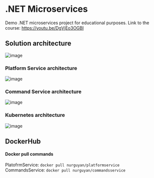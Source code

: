 # .NET Microservices
Demo .NET microservices project for educational purposes. 
Link to the course: https://youtu.be/DgVjEo3OGBI

## Solution architecture
![image](https://user-images.githubusercontent.com/34334610/136651113-634afc8e-0ee3-4bcb-b6f7-e1f75abd0a7f.png)

### Platform Service architecture
![image](https://user-images.githubusercontent.com/34334610/135752483-3eabbe4f-2a58-4304-9905-66349f0cf823.png)

### Command Service architecture
![image](https://user-images.githubusercontent.com/34334610/135752500-824280a3-157d-4e34-b07c-5a9d1a389cab.png)

### Kubernetes architecture
![image](https://user-images.githubusercontent.com/34334610/135752358-af8be8a6-7da4-46d8-a90d-6ea01c65547e.png)

## DockerHub
#### Docker pull commands
PlatofrmService: `docker pull nurguyan/platformservice`<br />
CommandsService: `docker pull nurguyan/commandsservice`
